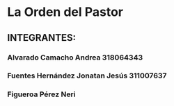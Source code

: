 # La Orden del Pastor
## INTEGRANTES:
### Alvarado Camacho Andrea	318064343
### Fuentes Hernández Jonatan Jesús 311007637 
### Figueroa Pérez Neri